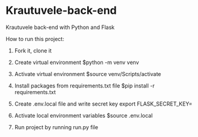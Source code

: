 # Krautuvele-back-end

Krautuvele back-end with Python and Flask

How to run this project:

1. Fork it, clone it

2. Create virtual environment
   $python -m venv venv

3. Activate virtual environment
   $source venv/Scripts/activate

4. Install packages from requirements.txt file
   $pip install -r requirements.txt

5. Create .env.local file and write secret key
   export FLASK_SECRET_KEY=<some key>

6. Activate local environment variables
   $source .env.local

7. Run project by running run.py file
